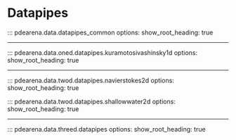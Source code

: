 # Datapipes


::: pdearena.data.datapipes_common
    options:
        show_root_heading: true

---

::: pdearena.data.oned.datapipes.kuramotosivashinsky1d
    options:
        show_root_heading: true

---

::: pdearena.data.twod.datapipes.navierstokes2d
    options:
        show_root_heading: true

::: pdearena.data.twod.datapipes.shallowwater2d
    options:
        show_root_heading: true

 ---

::: pdearena.data.threed.datapipes
    options:
        show_root_heading: true
